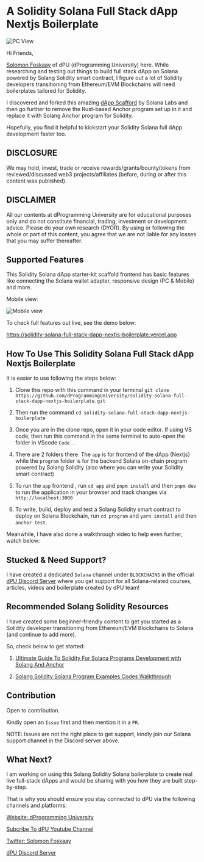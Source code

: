 # A Solidity Solana Full Stack dApp Nextjs Boilerplate
![PC View](https://github.com/dProgrammingUniversity/solidity-solana-full-stack-dapp-nextjs-boilerplate/assets/83863629/8fbd61d8-93cc-46a5-b75f-f0ae76770604)

Hi Friends,

[Solomon Foskaay](https://twitter.com/SolomonFoskaay) of dPU (dProgramming University) here. While researching and testing out things to build full stack dApp on Solana powered by Solang Solidity smart contract, I figure out a lot of Solidity developers transitioning from Ethereum/EVM Blockchains will need boilerplates tailored for Solidity.

I discovered and forked this amazing [dApp Scafford](https://github.com/solana-labs/dapp-scaffold) by Solana Labs and then go further to remove the Rust-based Anchor program set up in it and replace it with Solang Anchor program for Solidity.

Hopefully, you find it helpful to kickstart your Solidity Solana full dApp development faster too.

## DISCLOSURE

We may hold, invest, trade or receive rewards/grants/bounty/tokens from reviewed/discussed web3 projects/affiliates (before, during or after this content was published).

## DISCLAIMER

All our contents at dProgramming University are for educational purposes only and do not constitute financial, trading, investment or development advice.
Please do your own research (DYOR).
By using or following the whole or part of this content, you agree that we are not liable for any losses that you may suffer thereafter.

## Supported Features
This Solidity Solana dApp starter-kit scaffold frontend has basic features like connecting the Solana wallet adapter, responsive design (PC & Mobile) and more.

Mobile view:

![Mobile view](https://github.com/dProgrammingUniversity/solidity-solana-full-stack-dapp-nextjs-boilerplate/assets/83863629/4e6fdc95-1f4f-4ced-85f6-4ec9aeb5495c) 

To check full features out live, see the demo below:

https://solidity-solana-full-stack-dapp-nextjs-boilerplate.vercel.app

## How To Use This Solidity Solana Full Stack dApp Nextjs Boilerplate

It is easier to use following the steps below:

1. Clone this repo with this command in your terminal `git clone https://github.com/dProgrammingUniversity/solidity-solana-full-stack-dapp-nextjs-boilerplate.git`

2. Then run the command `cd solidity-solana-full-stack-dapp-nextjs-boilerplate`

3. Once you are in the clone repo, open it in your code editor. If using VS code, then run this command in the same terminal to auto-open the folder in VScode `Code .`

4. There are 2 folders there. The `app` is for frontend of the dApp (Nextjs) while the `program` folder is for the backend Solana on-chain program powered by Solang Solidity (also where you can write your Solidity smart contract)

5. To run the `app` frontend , run `cd app` and `pnpm install` and then `pnpm dev` to run the application in your browser and track changes via `http://localhost:3000`

6. To write, build, deploy and test a Solang Solidity smart contract to deploy on Solana Blockchain, run `cd program` and `yarn install` and then `anchor test`.

Meanwhile, I have also done a walkthrough video to help even further, watch below:

## Stucked & Need Support?

I have created a dedicated `Solana` channel under `BLOCKCHAINS` in the official [dPU Discord Server](https://dProgrammingUniversity.com/Discord) where you get support for all Solana-related courses, articles, videos and boilerplate created by dPU team!

## Recommended Solang Solidity Resources

I have created some beginner-friendly content to get you started as a Solidity developer transitioning from Ethereum/EVM Blockchains to Solana (and continue to add more).

So, check below to get started:

1. [Ultimate Guide To Solidity For Solana Programs Development with Solang And Anchor](https://dprogramminguniversity.com/solana/ultimate-guide-to-solidity-for-solana-programs-development-with-solang-and-anchor/)

2. [Solang Solidity Solana Program Examples Codes Walkthrough](https://www.youtube.com/watch?v=eQt4yZ_0i3k&list=PL8wScYxE1DQAzhUb1-0qBV2z6t4HUEzrS)

## Contribution

Open to contribution.

Kindly open an `Issue` first and then mention it in a `PR`.

NOTE: Issues are not the right place to get support, kindly join our Solana support channel in the Discord server above.

## What Next?

I am working on using this Solang Solidity Solana boilerplate to create real live full-stack dApps and would be sharing with you how they are built step-by-step.

That is why you should ensure you stay connected to dPU via the following channels and platforms:

[Website: dProgramming University](https://dProgrammingUniversity.com)

[Subcribe To dPU Youtube Channel](https://dProgrammingUniversity.com/Youtube)

[Twitter: Solomon Foskaay](https://twitter.com/SolomonFoskaay)

[dPU Discord Server](https://dProgrammingUniversity.com/Discord)

